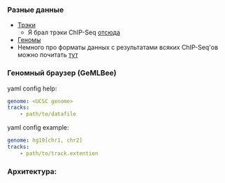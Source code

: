 ### Разные данные

* [Трэки](http://genome.ucsc.edu/ENCODE/downloads.html)
    - Я брал трэки ChIP-Seq [отсюда](http://hgdownload.cse.ucsc.edu/goldenPath/hg19/encodeDCC/wgEncodeRegTfbsClustered/)
* [Геномы](http://hgdownload.cse.ucsc.edu/downloads.html)
* Немного про форматы данных с результатами всяких ChIP-Seq'ов можно почитать [тут](http://www.broadinstitute.org/igv/?q=book/export/html/16)

### Геномный браузер (GeMLBee)

yaml config help:
```yaml
genome: <UCSC genome>
tracks:
    - path/to/datafile
```

yaml config example:
```yaml
genome: hg19[chr1, chr2]
tracks:
    - path/to/track.extention
```


### Архитектура:




